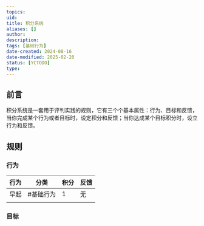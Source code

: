 ```yaml
---
topics: 
uid: 
title: 积分系统
aliases: []
author: 
description: 
tags: [基础行为]
date-created: 2024-08-16
date-modified: 2025-02-20
status: [YCTODO]
type: 
---
```


## 前言

积分系统是一套用于评判实践的规则，它有三个个基本属性：行为、目标和反馈，当你完成某个行为或者目标时，设定积分和反馈；当你达成某个目标积分时，设立行为和反馈。

## 规则

### 行为

| 行为 | 分类     | 积分 | 反馈 |
| ---- | -------- | ---- | ---- |
| 早起 | #基础行为 | 1    | 无   |
|      |          |      |      |

### 目标
